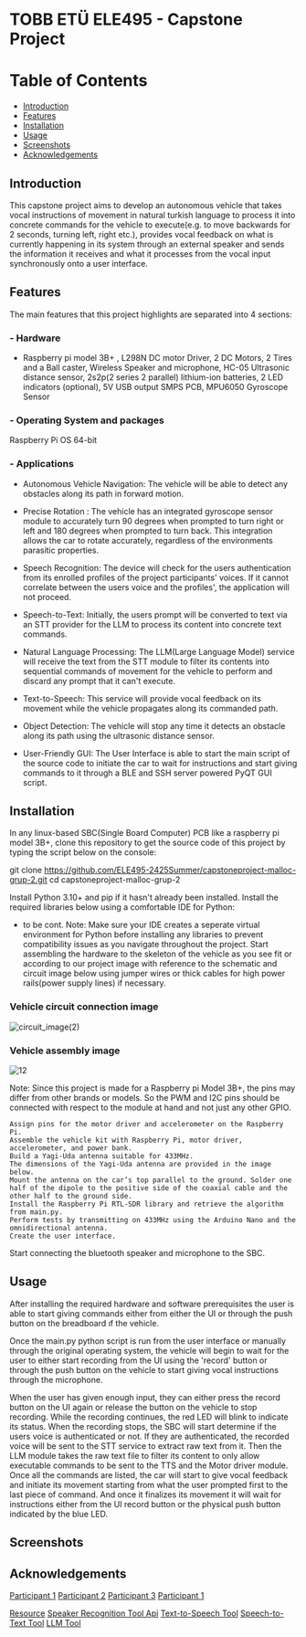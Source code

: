 # TOBB ETÜ ELE495 - Capstone Project

# Table of Contents
- [Introduction](#introduction)
- [Features](#features)
- [Installation](#installation)
- [Usage](#usage)
- [Screenshots](#screenshots)
- [Acknowledgements](#acknowledgements)

## Introduction
This capstone project aims to develop an autonomous vehicle that takes vocal instructions of movement in natural turkish language to process it into concrete commands for the vehicle to execute(e.g. to move backwards for 2 seconds, turning left, right etc.), provides vocal feedback on what is currently happening in its system through an external speaker and sends the information it receives and what it processes from the vocal input synchronously onto a user interface.


## Features
The main features that this project highlights are separated into 4 sections:

### - Hardware
 * Raspberry pi model 3B+ , L298N DC motor Driver, 2 DC Motors, 2 Tires and a Ball caster,  Wireless Speaker and microphone, HC-05 Ultrasonic distance sensor, 2s2p(2 series 2 parallel) lithium-ion batteries, 2 LED indicators (optional), 5V USB output SMPS PCB, MPU6050 Gyroscope Sensor
### - Operating System and packages 
Raspberry Pi OS 64-bit

### - Applications 
- Autonomous Vehicle Navigation: The vehicle will be able to detect any obstacles along its path in forward motion.
- Precise Rotation : The vehicle has an integrated gyroscope sensor module to accurately turn 90 degrees when prompted to turn right or left and 180 degrees when prompted to turn back. This integration allows the car to rotate accurately, regardless of the environments parasitic properties.
- Speech Recognition: The device will check for the users authentication from its enrolled profiles of the project participants' voices. If it cannot correlate between the users voice and the profiles', the application will not proceed.
- Speech-to-Text: Initially, the users prompt will be converted to text via an STT provider for the LLM to process its content into concrete text commands. 

- Natural Language Processing: The LLM(Large Language Model) service will receive the text from the STT module to filter its contents into sequential commands of movement for the vehicle to perform and discard any prompt that it can't execute.
- Text-to-Speech: This service will provide vocal feedback on its movement while the vehicle propagates along its commanded path.
- Object Detection: The vehicle will stop any time it detects an obstacle along its path using the ultrasonic distance sensor.
- User-Friendly GUI: The User Interface is able to start the main script of the source code to initiate the car to wait for instructions and start giving commands to it through a BLE and SSH server powered PyQT GUI script.

## Installation
In any linux-based SBC(Single Board Computer) PCB like a raspberry pi model 3B+, clone this repository to get the source code of this project by typing the script below on the console:


git clone https://github.com/ELE495-2425Summer/capstoneproject-malloc-grup-2.git
cd capstoneproject-malloc-grup-2

Install Python 3.10+ and pip if it hasn't already been installed.
Install the required libraries below using a comfortable IDE for Python:
- to be cont.
Note: Make sure your IDE creates a seperate virtual environment for Python before installing any libraries to prevent compatibility issues as you navigate throughout the project.
Start assembling the hardware to the skeleton of the vehicle as you see fit or according to our project image with reference to the schematic and circuit image below using jumper wires or thick cables for high power rails(power supply lines) if necessary.
### Vehicle circuit connection image

![circuit_image(2)](https://github.com/user-attachments/assets/b5a35a12-e2c8-4bb7-aee9-530f0693918b)

### Vehicle assembly image
![12](https://github.com/user-attachments/assets/c63f1b86-19df-489d-88c7-1f3509bc16dc)


Note: Since this project is made for a Raspberry pi Model 3B+, the pins may differ from other brands or models. So the PWM and I2C pins should be connected with respect to the module at hand and not just any other GPIO.

    Assign pins for the motor driver and accelerometer on the Raspberry Pi.
    Assemble the vehicle kit with Raspberry Pi, motor driver, accelerometer, and power bank.
    Build a Yagi-Uda antenna suitable for 433MHz.
    The dimensions of the Yagi-Uda antenna are provided in the image below.
    Mount the antenna on the car’s top parallel to the ground. Solder one half of the dipole to the positive side of the coaxial cable and the other half to the ground side.
    Install the Raspberry Pi RTL-SDR library and retrieve the algorithm from main.py.
    Perform tests by transmitting on 433MHz using the Arduino Nano and the omnidirectional antenna.
    Create the user interface.

Start connecting the bluetooth speaker and microphone to the SBC.


## Usage
After installing the required hardware and software prerequisites the user is able to start giving commands either from either the UI or through the push button on the breadboard ıf the vehicle.

Once the main.py python script is run from the user interface or manually through the original operating system, the vehicle will begin to wait for the user to either start recording from the UI using the 'record' button or through the push button on the vehicle to start giving vocal instructions through the microphone.

When the user has given enough input, they can either press the record button on the UI again or release the button on the vehicle to stop recording. While the recording continues, the red LED will blink to indicate its status. When the recording stops, the SBC will start determine if the users voice is authenticated or not. If they are authenticated, the recorded voice will be sent to the STT service to extract raw text from it. Then the LLM module takes the raw text file to filter its content to only allow executable commands to be sent to the TTS and the Motor driver module. Once all the commands are listed, the car will start to give vocal feedback and initiate its movement starting from what the user prompted first to the last piece of command. And once it finalizes its movement it will wait for instructions either from the UI record button or the physical push button indicated by the blue LED.

## Screenshots


## Acknowledgements

[Participant 1](https://github.com/emiirkaya)
[Participant 2](https://github.com/mfurkanozdem)
[Participant 3](https://github.com/SEFIK5545)
[Participant 1](https://github.com/user1)

[Resource](https://www.raspberrypi.org/)
[Speaker Recognition Tool Api](https://picovoice.ai/docs/eagle)
[Text-to-Speech Tool](https://cloud.google.com/text-to-speech/docs)
[Speech-to-Text Tool](https://cloud.google.com/speech-to-text/docs/)
[LLM Tool](https://platform.openai.com/docs/api-reference/introduction)
